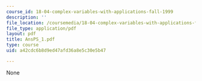 ```yaml
---
course_id: 18-04-complex-variables-with-applications-fall-1999
description: ''
file_location: /coursemedia/18-04-complex-variables-with-applications-fall-1999/a42cdc6b8d9ed47afd36a8e5c30e5b47_AnsPS_1.pdf
file_type: application/pdf
layout: pdf
title: AnsPS_1.pdf
type: course
uid: a42cdc6b8d9ed47afd36a8e5c30e5b47

---
```

None